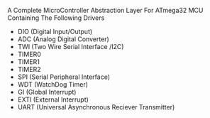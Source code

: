 A Complete MicroController Abstraction Layer For ATmega32 MCU Containing The Following Drivers 
- DIO (Digital Input/Output)
- ADC (Analog Digital Converter)
- TWI (Two Wire Serial Interface /I2C)
- TIMER0
- TIMER1
- TIMER2
- SPI (Serial Peripheral Interface)
- WDT (WatchDog Timer)
- GI (Global Interrupt)
- EXTI (External Interrupt)
- UART (Universal Asynchronous Reciever Transmitter)
  
